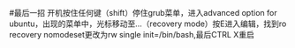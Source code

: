 #最后一招
开机按住任何键（shift）停住grub菜单，进入advanced option for ubuntu，出现的菜单中，光标移动至…（recovery mode）按E进入编辑，找到ro recovery nomodeset更改为rw single init=/bin/bash,最后CTRL X重启
